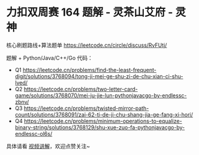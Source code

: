 # 力扣双周赛 164 题解 - 灵茶山艾府 - 灵神

核心刷题路线+算法题单 https://leetcode.cn/circle/discuss/RvFUtj/

题解 + Python/Java/C++/Go 代码：
- Q1 https://leetcode.cn/problems/find-the-least-frequent-digit/solutions/3768094/tong-ji-mei-ge-shu-zi-de-chu-xian-ci-shu-lved/
- Q2 https://leetcode.cn/problems/two-letter-card-game/solutions/3768070/mei-ju-jie-lun-pythonjavacgo-by-endlessc-zbnv/
- Q3 https://leetcode.cn/problems/twisted-mirror-path-count/solutions/3768091/zai-62-ti-de-ji-chu-shang-jia-ge-fang-xi-hori/
- Q4 https://leetcode.cn/problems/minimum-operations-to-equalize-binary-string/solutions/3768129/shu-xue-zuo-fa-pythonjavacgo-by-endlessc-ol6s/

具体请看 [视频讲解](https://www.bilibili.com/video/BV1aCaGzWEm4/)，欢迎点赞关注~
